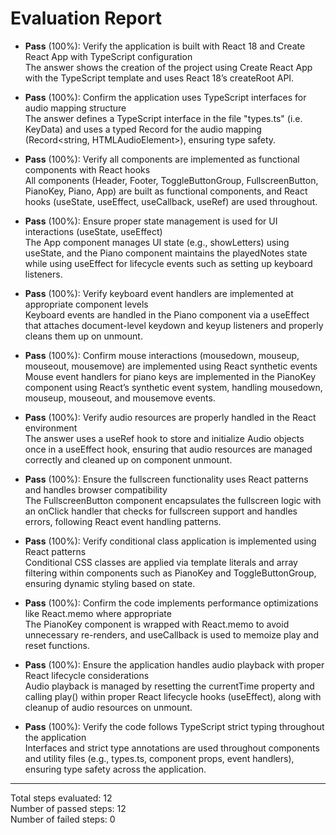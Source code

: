# Evaluation Report

- **Pass** (100%): Verify the application is built with React 18 and Create React App with TypeScript configuration  
  The answer shows the creation of the project using Create React App with the TypeScript template and uses React 18’s createRoot API.

- **Pass** (100%): Confirm the application uses TypeScript interfaces for audio mapping structure  
  The answer defines a TypeScript interface in the file "types.ts" (i.e. KeyData) and uses a typed Record for the audio mapping (Record<string, HTMLAudioElement>), ensuring type safety.

- **Pass** (100%): Verify all components are implemented as functional components with React hooks  
  All components (Header, Footer, ToggleButtonGroup, FullscreenButton, PianoKey, Piano, App) are built as functional components, and React hooks (useState, useEffect, useCallback, useRef) are used throughout.

- **Pass** (100%): Ensure proper state management is used for UI interactions (useState, useEffect)  
  The App component manages UI state (e.g., showLetters) using useState, and the Piano component maintains the playedNotes state while using useEffect for lifecycle events such as setting up keyboard listeners.

- **Pass** (100%): Verify keyboard event handlers are implemented at appropriate component levels  
  Keyboard events are handled in the Piano component via a useEffect that attaches document-level keydown and keyup listeners and properly cleans them up on unmount.

- **Pass** (100%): Confirm mouse interactions (mousedown, mouseup, mouseout, mousemove) are implemented using React synthetic events  
  Mouse event handlers for piano keys are implemented in the PianoKey component using React’s synthetic event system, handling mousedown, mouseup, mouseout, and mousemove events.

- **Pass** (100%): Verify audio resources are properly handled in the React environment  
  The answer uses a useRef hook to store and initialize Audio objects once in a useEffect hook, ensuring that audio resources are managed correctly and cleaned up on component unmount.

- **Pass** (100%): Ensure the fullscreen functionality uses React patterns and handles browser compatibility  
  The FullscreenButton component encapsulates the fullscreen logic with an onClick handler that checks for fullscreen support and handles errors, following React event handling patterns.

- **Pass** (100%): Verify conditional class application is implemented using React patterns  
  Conditional CSS classes are applied via template literals and array filtering within components such as PianoKey and ToggleButtonGroup, ensuring dynamic styling based on state.

- **Pass** (100%): Confirm the code implements performance optimizations like React.memo where appropriate  
  The PianoKey component is wrapped with React.memo to avoid unnecessary re-renders, and useCallback is used to memoize play and reset functions.

- **Pass** (100%): Ensure the application handles audio playback with proper React lifecycle considerations  
  Audio playback is managed by resetting the currentTime property and calling play() within proper React lifecycle hooks (useEffect), along with cleanup of audio resources on unmount.

- **Pass** (100%): Verify the code follows TypeScript strict typing throughout the application  
  Interfaces and strict type annotations are used throughout components and utility files (e.g., types.ts, component props, event handlers), ensuring type safety across the application.

---

Total steps evaluated: 12  
Number of passed steps: 12  
Number of failed steps: 0